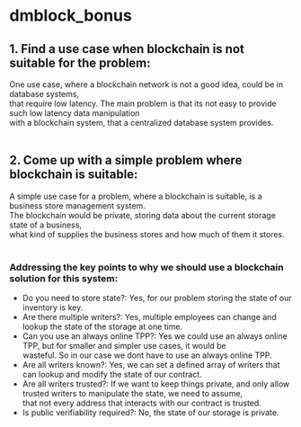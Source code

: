# dmblock_bonus <br />

## 1. Find a use case when blockchain is not suitable for the problem: <br />
One use case, where a blockchain network is not a good idea, could be in database systems, <br />
that require low latency. The main problem is that its not easy to provide such low latency data manipulation <br />
with a blockchain system, that a centralized database system provides. <br />
<br />

## 2. Come up with a simple problem where blockchain is suitable: <br />
A simple use case for a problem, where a blockchain is suitable, is a business store management system. <br />
The blockchain would be private, storing data about the current storage state of a business, <br />
what kind of supplies the business stores and how much of them it stores. <br />
<br />
### Addressing the key points to why we should use a blockchain solution for this system: <br />
* Do you need to store state?: Yes, for our problem storing the state of our inventory is key. <br />
* Are there multiple writers?: Yes, multiple employees can change and lookup the state of the storage at one time. <br />
* Can you use an always online TPP?: Yes we could use an always online TPP, but for smaller and simpler use cases, it would be <br />
wasteful. So in our case we dont have to use an always online TPP.
* Are all writers known?: Yes, we can set a defined array of writers that can lookup and modify the state of our contract. <br />
* Are all writers trusted?: If we want to keep things private, and only allow trusted writers to manipulate the state, we need to assume, <br />
that not every address that interacts with our contract is trusted. <br />
* Is public verifiability required?: No, the state of our storage is private. <br />


